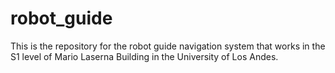 # robot_guide
This is the repository for the robot guide navigation system that works in the S1 level of Mario Laserna Building in the University of Los Andes.

